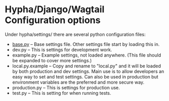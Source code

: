 # Hypha/Django/Wagtail Configuration options

Under hypha/settings/ there are several python configuration files:

* [base.py](base.py.md) – Base settings file. Other settings file start by loading this in.
* dev.py – This is settings for development work.
* example.py – Example settings, not loaded anywhere. (This file should be expanded to cover more settings.)
* local.py.example – Copy and rename to "local.py" and it will be loaded by both production and dev settings. Main use is to allow developers an easy way to set and test settings. Can also be used in production but environment variables are the preferred and more secure way.
* production.py – This is settings for production use.
* test.py – This is setting for when running tests.
